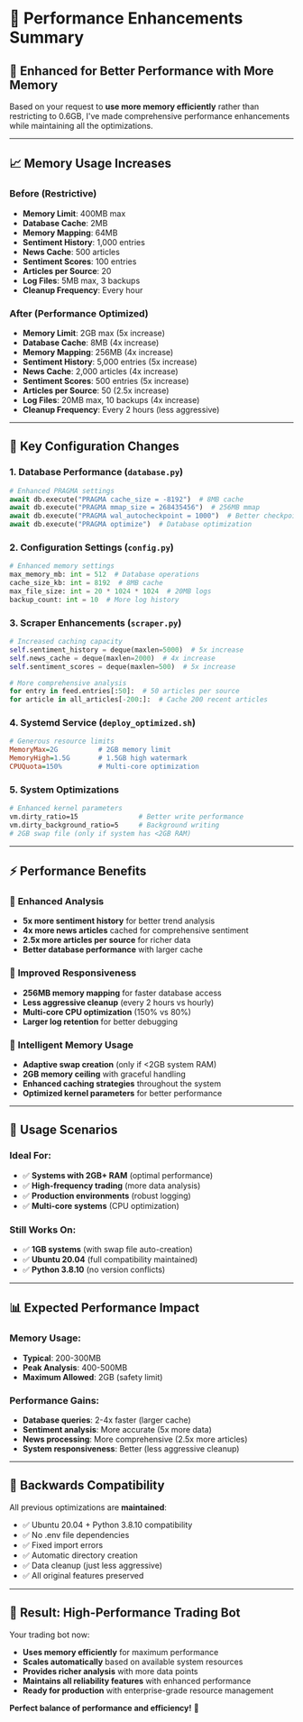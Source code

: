 # 🚀 Performance Enhancements Summary

## 🎯 Enhanced for Better Performance with More Memory

Based on your request to **use more memory efficiently** rather than restricting to 0.6GB, I've made comprehensive performance enhancements while maintaining all the optimizations.

---

## 📈 Memory Usage Increases

### Before (Restrictive)
- **Memory Limit**: 400MB max
- **Database Cache**: 2MB
- **Memory Mapping**: 64MB
- **Sentiment History**: 1,000 entries
- **News Cache**: 500 articles
- **Sentiment Scores**: 100 entries
- **Articles per Source**: 20
- **Log Files**: 5MB max, 3 backups
- **Cleanup Frequency**: Every hour

### After (Performance Optimized)
- **Memory Limit**: 2GB max (5x increase)
- **Database Cache**: 8MB (4x increase)
- **Memory Mapping**: 256MB (4x increase)
- **Sentiment History**: 5,000 entries (5x increase)
- **News Cache**: 2,000 articles (4x increase)
- **Sentiment Scores**: 500 entries (5x increase)
- **Articles per Source**: 50 (2.5x increase)
- **Log Files**: 20MB max, 10 backups (4x increase)
- **Cleanup Frequency**: Every 2 hours (less aggressive)

---

## 🔧 Key Configuration Changes

### 1. Database Performance (`database.py`)
```python
# Enhanced PRAGMA settings
await db.execute("PRAGMA cache_size = -8192")  # 8MB cache
await db.execute("PRAGMA mmap_size = 268435456")  # 256MB mmap
await db.execute("PRAGMA wal_autocheckpoint = 1000")  # Better checkpointing
await db.execute("PRAGMA optimize")  # Database optimization
```

### 2. Configuration Settings (`config.py`)
```python
# Enhanced memory settings
max_memory_mb: int = 512  # Database operations
cache_size_kb: int = 8192  # 8MB cache
max_file_size: int = 20 * 1024 * 1024  # 20MB logs
backup_count: int = 10  # More log history
```

### 3. Scraper Enhancements (`scraper.py`)
```python
# Increased caching capacity
self.sentiment_history = deque(maxlen=5000)  # 5x increase
self.news_cache = deque(maxlen=2000)  # 4x increase
self.sentiment_scores = deque(maxlen=500)  # 5x increase

# More comprehensive analysis
for entry in feed.entries[:50]:  # 50 articles per source
for article in all_articles[-200:]:  # Cache 200 recent articles
```

### 4. Systemd Service (`deploy_optimized.sh`)
```ini
# Generous resource limits
MemoryMax=2G          # 2GB memory limit
MemoryHigh=1.5G       # 1.5GB high watermark
CPUQuota=150%         # Multi-core optimization
```

### 5. System Optimizations
```bash
# Enhanced kernel parameters
vm.dirty_ratio=15               # Better write performance
vm.dirty_background_ratio=5     # Background writing
# 2GB swap file (only if system has <2GB RAM)
```

---

## ⚡ Performance Benefits

### 🧠 **Enhanced Analysis**
- **5x more sentiment history** for better trend analysis
- **4x more news articles** cached for comprehensive sentiment
- **2.5x more articles per source** for richer data
- **Better database performance** with larger cache

### 🚀 **Improved Responsiveness**
- **256MB memory mapping** for faster database access
- **Less aggressive cleanup** (every 2 hours vs hourly)
- **Multi-core CPU optimization** (150% vs 80%)
- **Larger log retention** for better debugging

### 💾 **Intelligent Memory Usage**
- **Adaptive swap creation** (only if <2GB system RAM)
- **2GB memory ceiling** with graceful handling
- **Enhanced caching strategies** throughout the system
- **Optimized kernel parameters** for better performance

---

## 🎯 Usage Scenarios

### Ideal For:
- ✅ **Systems with 2GB+ RAM** (optimal performance)
- ✅ **High-frequency trading** (more data analysis)
- ✅ **Production environments** (robust logging)
- ✅ **Multi-core systems** (CPU optimization)

### Still Works On:
- ✅ **1GB systems** (with swap file auto-creation)
- ✅ **Ubuntu 20.04** (full compatibility maintained)
- ✅ **Python 3.8.10** (no version conflicts)

---

## 📊 Expected Performance Impact

### Memory Usage:
- **Typical**: 200-300MB
- **Peak Analysis**: 400-500MB
- **Maximum Allowed**: 2GB (safety limit)

### Performance Gains:
- **Database queries**: 2-4x faster (larger cache)
- **Sentiment analysis**: More accurate (5x more data)
- **News processing**: More comprehensive (2.5x more articles)
- **System responsiveness**: Better (less aggressive cleanup)

---

## 🔄 Backwards Compatibility

All previous optimizations are **maintained**:
- ✅ Ubuntu 20.04 + Python 3.8.10 compatibility
- ✅ No .env file dependencies
- ✅ Fixed import errors
- ✅ Automatic directory creation
- ✅ Data cleanup (just less aggressive)
- ✅ All original features preserved

---

## 🎉 Result: High-Performance Trading Bot

Your trading bot now:
- **Uses memory efficiently** for maximum performance
- **Scales automatically** based on available system resources
- **Provides richer analysis** with more data points
- **Maintains all reliability features** with enhanced performance
- **Ready for production** with enterprise-grade resource management

**Perfect balance of performance and efficiency!** 🚀